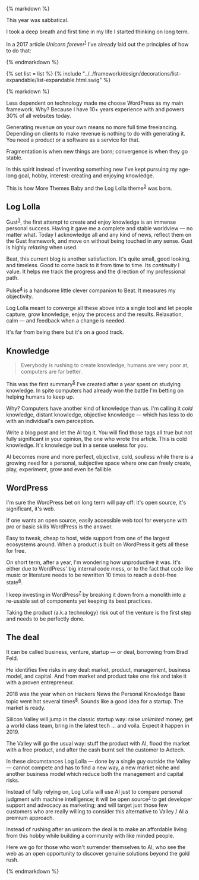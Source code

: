 {% markdown %}

This year was sabbatical.

I took a deep breath and first time in my life I started thinking on long term.

In a 2017 article *Unicorn forever*<sup id="footnote--1">[1](#footnotes--1)</sup> I've already laid out the principles of how to do that:

{% endmarkdown %}

{% set list = list %}
{% include "../../framework/design/decorations/list-expandable/list-expandable.html.swig" %}

{% markdown %}

Less dependent on technology made me choose WordPress as my main framework. Why? Because I have 10+ years experience with and powers 30% of all websites today.

Generating revenue on your own means no more full time freelancing. Depending on clients to make revenue is nothing to do with generating it. You need a product or a software as a service for that.

Fragmentation is when new things are born; convergence is when they go stable.

In this spirit instead of inventing something new I've kept pursuing my age-long goal, hobby, interest: creating and enjoying knowledge.

This is how More Themes Baby and the Log Lolla theme<sup id="footnote--2">[2](#footnotes--2)</sup> was born.

## Log Lolla

Gust<sup id="footnote--3">[3](#footnotes--3)</sup>, the first attempt to create and enjoy knowledge is an immense personal success. Having it gave me a complete and stable worldview &mdash; no matter what. Today I acknowledge all and any kind of news, reflect them on the Gust framework, and move on without being touched in any sense. Gust is highly *relaxing* when used.

Beat, this current blog is another satisfaction. It's quite small, good looking, and timeless. Good to come back to it from time to time. Its *continuity* I value. It helps me track the  progress and the direction of my professional path.

Pulse<sup id="footnote--4">[4](#footnotes--4)</sup> is a handsome little clever companion to Beat. It measures my objectivity.

Log Lolla meant to converge all these above into a single tool and let people capture, grow knowledge, enjoy the process and the results. Relaxation, calm &mdash; and feedback when a change is needed.

It's far from being there but it's on a good track.

## Knowledge

> Everybody is rushing to create knowledge; humans are very poor at, computers are far better.

This was the first summary<sup id="footnote--5">[5](#footnotes--5)</sup> I've created after a year spent on studying knowledge. In spite computers had already won the battle I'm betting on helping humans to keep up.

Why? Computers have another kind of knowledge than us. I'm calling it *cold* knowledge, distant knowledge, objective knowledge &mdash; which has less to do with an individual's own perception.

Write a blog post and let the AI tag it. You will find those tags all true but not fully significant in your opinion, the one who wrote the article. This is cold knowledge. It's knowledge but in a sense useless for you.

AI becomes more and more perfect, objective, cold, soulless while there is a growing need for a personal, subjective space where one can freely create, play, experiment, grow and even be fallible.

## WordPress

I'm sure the WordPress bet on long term will pay off: it's open source, it's significant, it's web.

If one wants an open source, easily accessible web tool for everyone with pro or basic skills WordPress is the answer.

Easy to tweak, cheap to host, wide support from one of the largest ecosystems around. When a product is built on WordPress it gets all these for free.

On short term, after a year, I'm wondering how unproductive it was. It's either due to WordPress' big internal code mess, or to the fact that code like music or literature needs to be rewritten 10 times to reach a debt-free state<sup id="footnote--6">[6](#footnotes--6)</sup>.

I keep investing in WordPress<sup id="footnote--7">[7](#footnotes--7)</sup> by breaking it down from a monolith into a re-usable set of components yet keeping its best practices.

Taking the product (a.k.a technology) risk out of the venture is the first step and needs to be perfectly done.

## The deal

It can be called business, venture, startup &mdash; or deal, borrowing from Brad Feld.

He identifies five risks in any deal: market, product, management, business model, and capital. And from market and product take one risk and take it with a proven entrepreneur.

2018 was the year when on Hackers News the Personal Knowledge Base topic went hot several times<sup id="footnote--8">[8](#footnotes--8)</sup>. Sounds like a good idea for a startup. The market is ready.

Silicon Valley will jump in the classic startup way: raise *unlimited* money, get a world class team, bring in the latest tech ... and voila. Expect it happen in 2019.

The Valley will go the usual way: stuff the product with AI, flood the market with a free product, and after the cash burnt sell the customer to Adtech.  

In these circumstances Log Lolla &mdash; done by a single guy outside the Valley &mdash; cannot compete and has to find a new way, a new market niche and another business model which reduce both the management and capital risks.

Instead of fully relying on, Log Lolla will use AI just to compare personal judgment with machine intelligence; it will be open source<sup id="footnote--7">[7](#footnotes--7)</sup> to get developer support and advocacy as marketing; and will target just those few customers who are really willing to consider this alternative to Valley / AI a premium approach.

Instead of rushing after an unicorn the deal is to make an affordable living from this hobby while building a community with like minded people.

Here we go for those who won't surrender themselves to AI, who see the web as an open opportunity to discover genuine solutions beyond the gold rush.

{% endmarkdown %}
